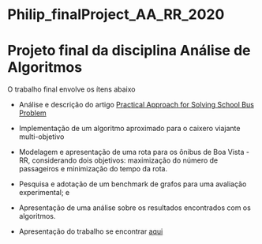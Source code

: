 # Philip_finalProject_AA_RR_2020
# Projeto final da disciplina Análise de Algoritmos
O trabalho final envolve os ítens abaixo
* Análise e descrição do artigo [Practical Approach for Solving School Bus Problem](http://onlinepubs.trb.org/Onlinepubs/trr/1988/1202/1202-007.pdf)
* Implementação de um algoritmo aproximado para o caixero viajante multi-objetivo
* Modelagem e apresentação de uma rota para os ônibus de Boa Vista - RR, considerando dois objetivos:
maximização do número de passageiros e minimização do tempo da rota.
* Pesquisa e adotação de um benchmark de grafos para uma avaliação experimental; e
* Apresentação de uma análise sobre os resultados encontrados com os algoritmos.

* Apresentação do trabalho se encontrar [aqui](https://docs.google.com/presentation/d/1wQOJoEmBcQpzozKtsx348o1BKIMrLjkcL9ktljpiaEY/edit?usp=sharing)
